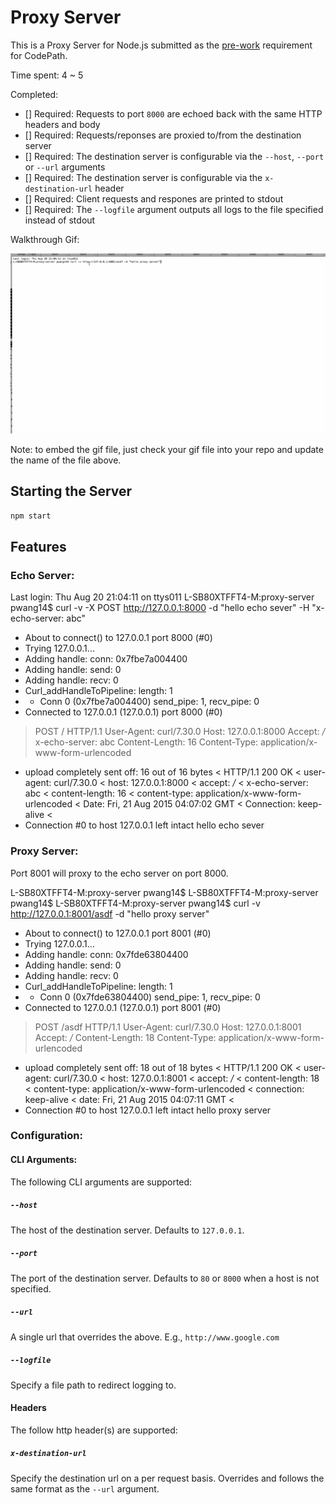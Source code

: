 # Proxy Server

This is a Proxy Server for Node.js submitted as the [pre-work](http://courses.codepath.com/snippets/intro_to_nodejs/prework) requirement for CodePath.

Time spent: 4 ~ 5

Completed:

* [] Required: Requests to port `8000` are echoed back with the same HTTP headers and body
* [] Required: Requests/reponses are proxied to/from the destination server
* [] Required: The destination server is configurable via the `--host`, `--port`  or `--url` arguments
* [] Required: The destination server is configurable via the `x-destination-url` header
* [] Required: Client requests and respones are printed to stdout
* [] Required: The `--logfile` argument outputs all logs to the file specified instead of stdout

Walkthrough Gif:

![Video Walkthrough](proxy-server.gif)

Note: to embed the gif file, just check your gif file into your repo and update the name of the file above.

## Starting the Server

```bash
npm start
```

## Features

### Echo Server:

Last login: Thu Aug 20 21:04:11 on ttys011
L-SB80XTFFT4-M:proxy-server pwang14$ curl -v -X POST http://127.0.0.1:8000 -d "hello echo sever" -H "x-echo-server: abc"
* About to connect() to 127.0.0.1 port 8000 (#0)
*   Trying 127.0.0.1...
* Adding handle: conn: 0x7fbe7a004400
* Adding handle: send: 0
* Adding handle: recv: 0
* Curl_addHandleToPipeline: length: 1
* - Conn 0 (0x7fbe7a004400) send_pipe: 1, recv_pipe: 0
* Connected to 127.0.0.1 (127.0.0.1) port 8000 (#0)
> POST / HTTP/1.1
> User-Agent: curl/7.30.0
> Host: 127.0.0.1:8000
> Accept: */*
> x-echo-server: abc
> Content-Length: 16
> Content-Type: application/x-www-form-urlencoded
>
* upload completely sent off: 16 out of 16 bytes
< HTTP/1.1 200 OK
< user-agent: curl/7.30.0
< host: 127.0.0.1:8000
< accept: */*
< x-echo-server: abc
< content-length: 16
< content-type: application/x-www-form-urlencoded
< Date: Fri, 21 Aug 2015 04:07:02 GMT
< Connection: keep-alive
<
* Connection #0 to host 127.0.0.1 left intact
hello echo sever

### Proxy Server:

Port 8001 will proxy to the echo server on port 8000.

L-SB80XTFFT4-M:proxy-server pwang14$
L-SB80XTFFT4-M:proxy-server pwang14$
L-SB80XTFFT4-M:proxy-server pwang14$ curl -v http://127.0.0.1:8001/asdf -d "hello proxy server"
* About to connect() to 127.0.0.1 port 8001 (#0)
*   Trying 127.0.0.1...
* Adding handle: conn: 0x7fde63804400
* Adding handle: send: 0
* Adding handle: recv: 0
* Curl_addHandleToPipeline: length: 1
* - Conn 0 (0x7fde63804400) send_pipe: 1, recv_pipe: 0
* Connected to 127.0.0.1 (127.0.0.1) port 8001 (#0)
> POST /asdf HTTP/1.1
> User-Agent: curl/7.30.0
> Host: 127.0.0.1:8001
> Accept: */*
> Content-Length: 18
> Content-Type: application/x-www-form-urlencoded
>
* upload completely sent off: 18 out of 18 bytes
< HTTP/1.1 200 OK
< user-agent: curl/7.30.0
< host: 127.0.0.1:8001
< accept: */*
< content-length: 18
< content-type: application/x-www-form-urlencoded
< connection: keep-alive
< date: Fri, 21 Aug 2015 04:07:11 GMT
<
* Connection #0 to host 127.0.0.1 left intact
hello proxy server

### Configuration:

#### CLI Arguments:

The following CLI arguments are supported:

##### `--host`

The host of the destination server. Defaults to `127.0.0.1`.

##### `--port`

The port of the destination server. Defaults to `80` or `8000` when a host is not specified.

##### `--url`

A single url that overrides the above. E.g., `http://www.google.com`

##### `--logfile`

Specify a file path to redirect logging to.

#### Headers

The follow http header(s) are supported:

##### `x-destination-url`

Specify the destination url on a per request basis. Overrides and follows the same format as the `--url` argument.

